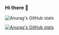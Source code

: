### Hi there 👋
![Anurag's GitHub stats](https://github-readme-stats.vercel.app/api?username=Kikyo-chan&show_icons=true&theme=radical)

[![Anurag's GitHub stats](https://github-readme-stats.vercel.app/api?username=Kikyo-chan)](https://github.com/Kikyo-chan/github-readme-stats)
<!--
**Kikyo-chan/Kikyo-chan** is a ✨ _special_ ✨ repository because its `README.md` (this file) appears on your GitHub profile.

Here are some ideas to get you started:

- 🔭 I’m currently working on ...
- 🌱 I’m currently learning ...
- 👯 I’m looking to collaborate on ...
- 🤔 I’m looking for help with ...
- 💬 Ask me about ...
- 📫 How to reach me: ...
- 😄 Pronouns: ...
- ⚡ Fun fact: ...
-->

